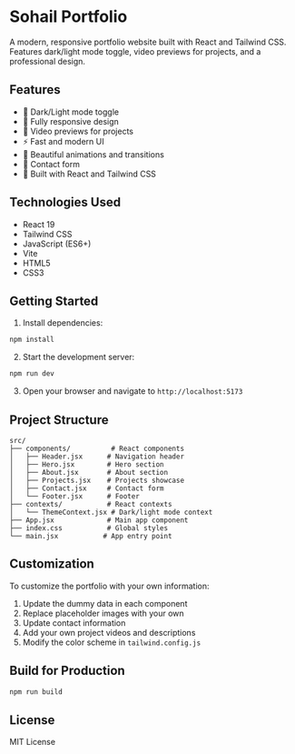 # Sohail Portfolio

A modern, responsive portfolio website built with React and Tailwind CSS. Features dark/light mode toggle, video previews for projects, and a professional design.

## Features

- 🌙 Dark/Light mode toggle
- 📱 Fully responsive design
- 🎥 Video previews for projects
- ⚡ Fast and modern UI
- 🎨 Beautiful animations and transitions
- 📧 Contact form
- 🚀 Built with React and Tailwind CSS

## Technologies Used

- React 19
- Tailwind CSS
- JavaScript (ES6+)
- Vite
- HTML5
- CSS3

## Getting Started

1. Install dependencies:
```bash
npm install
```

2. Start the development server:
```bash
npm run dev
```

3. Open your browser and navigate to `http://localhost:5173`

## Project Structure

```
src/
├── components/          # React components
│   ├── Header.jsx      # Navigation header
│   ├── Hero.jsx        # Hero section
│   ├── About.jsx       # About section
│   ├── Projects.jsx    # Projects showcase
│   ├── Contact.jsx     # Contact form
│   └── Footer.jsx      # Footer
├── contexts/           # React contexts
│   └── ThemeContext.jsx # Dark/light mode context
├── App.jsx             # Main app component
├── index.css           # Global styles
└── main.jsx           # App entry point
```

## Customization

To customize the portfolio with your own information:

1. Update the dummy data in each component
2. Replace placeholder images with your own
3. Update contact information
4. Add your own project videos and descriptions
5. Modify the color scheme in `tailwind.config.js`

## Build for Production

```bash
npm run build
```

## License

MIT License
